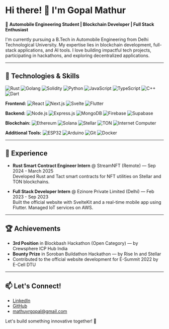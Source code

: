 # Hi there! 👋 I'm Gopal Mathur

🚀 **Automobile Engineering Student | Blockchain Developer | Full Stack Enthusiast**

I'm currently pursuing a B.Tech in Automobile Engineering from Delhi Technological University. My expertise lies in blockchain development, full-stack applications, and AI tools. I love building impactful tech projects, participating in hackathons, and exploring decentralized applications.

---

## 🔧 Technologies & Skills

![Rust](https://img.shields.io/badge/Rust-000000?style=for-the-badge&logo=rust&logoColor=white)
![Golang](https://img.shields.io/badge/Go-00ADD8?style=for-the-badge&logo=go&logoColor=white)
![Solidity](https://img.shields.io/badge/Solidity-363636?style=for-the-badge&logo=solidity&logoColor=white)
![Python](https://img.shields.io/badge/Python-3776AB?style=for-the-badge&logo=python&logoColor=white)
![JavaScript](https://img.shields.io/badge/JavaScript-F7DF1E?style=for-the-badge&logo=javascript&logoColor=black)
![TypeScript](https://img.shields.io/badge/TypeScript-3178C6?style=for-the-badge&logo=typescript&logoColor=white)
![C++](https://img.shields.io/badge/C++-00599C?style=for-the-badge&logo=cplusplus&logoColor=white)
![Dart](https://img.shields.io/badge/Dart-0175C2?style=for-the-badge&logo=dart&logoColor=white)

**Frontend:**
![React](https://img.shields.io/badge/React-61DAFB?style=for-the-badge&logo=react&logoColor=black)
![Next.js](https://img.shields.io/badge/Next.js-000000?style=for-the-badge&logo=nextdotjs&logoColor=white)
![Svelte](https://img.shields.io/badge/Svelte-F1413D?style=for-the-badge&logo=svelte&logoColor=white)
![Flutter](https://img.shields.io/badge/Flutter-02569B?style=for-the-badge&logo=flutter&logoColor=white)

**Backend:**
![Node.js](https://img.shields.io/badge/Node.js-339933?style=for-the-badge&logo=nodedotjs&logoColor=white)
![Express.js](https://img.shields.io/badge/Express.js-000000?style=for-the-badge&logo=express&logoColor=white)
![MongoDB](https://img.shields.io/badge/MongoDB-47A248?style=for-the-badge&logo=mongodb&logoColor=white)
![Firebase](https://img.shields.io/badge/Firebase-FFCA28?style=for-the-badge&logo=firebase&logoColor=black)
![Supabase](https://img.shields.io/badge/Supabase-3ECF8E?style=for-the-badge&logo=supabase&logoColor=white)

**Blockchain:**
![Ethereum](https://img.shields.io/badge/Ethereum-3C3C3D?style=for-the-badge&logo=ethereum&logoColor=white)
![Solana](https://img.shields.io/badge/Solana-4E44CE?style=for-the-badge&logo=solana&logoColor=white)
![Stellar](https://img.shields.io/badge/Stellar-000000?style=for-the-badge&logo=stellar&logoColor=white)
![TON](https://img.shields.io/badge/TON-0088CC?style=for-the-badge&logo=ton&logoColor=white)
![Internet Computer](https://img.shields.io/badge/Internet%20Computer-000000?style=for-the-badge&logo=icp&logoColor=white)

**Additional Tools:**
![ESP32](https://img.shields.io/badge/ESP32-000000?style=for-the-badge&logo=espressif&logoColor=white)
![Arduino](https://img.shields.io/badge/Arduino-00979D?style=for-the-badge&logo=arduino&logoColor=white)
![Git](https://img.shields.io/badge/Git-F05032?style=for-the-badge&logo=git&logoColor=white)
![Docker](https://img.shields.io/badge/Docker-2496ED?style=for-the-badge&logo=docker&logoColor=white)

---


## 🌟 Experience

- **Rust Smart Contract Engineer Intern** @ StreamNFT (Remote) — Sep 2024 - March 2025  
Developed Rust and Tact smart contracts for NFT utilities on Stellar and TON blockchains.

- **Full Stack Developer Intern** @ Ezinore Private Limited (Delhi) — Feb 2023 - Sep 2023  
Built the official website with SvelteKit and a real-time mobile app using Flutter. Managed IoT services on AWS.
---

## 🏆 Achievements

- **3rd Position** in Blockbash Hackathon (Open Category) — by Crewsphere ICP Hub India  
- **Bounty Prize** in Soroban Buildathon Hackathon — by Rise In and Stellar  
- Contributed to the official website development for E-Summit 2022 by E-Cell DTU

---

## 📫 Let's Connect!
- [LinkedIn](https://www.linkedin.com/in/gopal-mathur-70044125a/)  
- [GitHub](https://github.com/GM-11)  
- mathuyrgopal@gmail.com

Let's build something innovative together! 🚀
